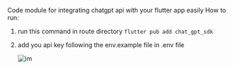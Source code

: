 Code module for integrating chatgpt api with your flutter app easily
How to run:
1. run this command in route directory `flutter pub add chat_gpt_sdk`
2. add you api key following the env.example file in .env file


   ![im](https://github.com/wasif2mehmood/ChatgptFlutter/assets/101115606/f881c305-2d93-4bb8-8c1b-622cd12933a3)
